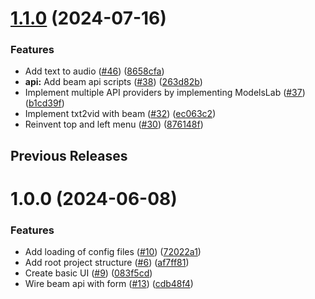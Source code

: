 # [1.1.0](https://github.com/acwilan/sdplat/compare/v1.0.0...v1.1.0) (2024-07-16)


### Features

* Add text to audio ([#46](https://github.com/acwilan/sdplat/issues/46)) ([8658cfa](https://github.com/acwilan/sdplat/commit/8658cfa350befa91d04368702988c649d89b08ce))
* **api:** Add beam api scripts ([#38](https://github.com/acwilan/sdplat/issues/38)) ([263d82b](https://github.com/acwilan/sdplat/commit/263d82bed0602141b02b96130a29321bdda76514))
* Implement multiple API providers by implementing ModelsLab ([#37](https://github.com/acwilan/sdplat/issues/37)) ([b1cd39f](https://github.com/acwilan/sdplat/commit/b1cd39f898dc3efb6165c303627285d69b8dd199))
* Implement txt2vid with beam ([#32](https://github.com/acwilan/sdplat/issues/32)) ([ec063c2](https://github.com/acwilan/sdplat/commit/ec063c2fa40e841d01b369828d2471108be909c4))
* Reinvent top and left menu ([#30](https://github.com/acwilan/sdplat/issues/30)) ([876148f](https://github.com/acwilan/sdplat/commit/876148f6138f503115028bb4a57ff18b3bc9a520))



## Previous Releases
# 1.0.0 (2024-06-08)


### Features

* Add loading of config files ([#10](https://github.com/acwilan/sdplat/issues/10)) ([72022a1](https://github.com/acwilan/sdplat/commit/72022a1a698e7643199b0026dd0c4f8dc3e14f82))
* Add root project structure ([#6](https://github.com/acwilan/sdplat/issues/6)) ([af7ff81](https://github.com/acwilan/sdplat/commit/af7ff8100dfde6863a98d2b375311a3d4a4e2c97))
* Create basic UI ([#9](https://github.com/acwilan/sdplat/issues/9)) ([083f5cd](https://github.com/acwilan/sdplat/commit/083f5cd53c73febdd44f5e794d112cf53ffd2404))
* Wire beam api with form ([#13](https://github.com/acwilan/sdplat/issues/13)) ([cdb48f4](https://github.com/acwilan/sdplat/commit/cdb48f428e23ffc4330af38c4465ec52cd795cb3))


